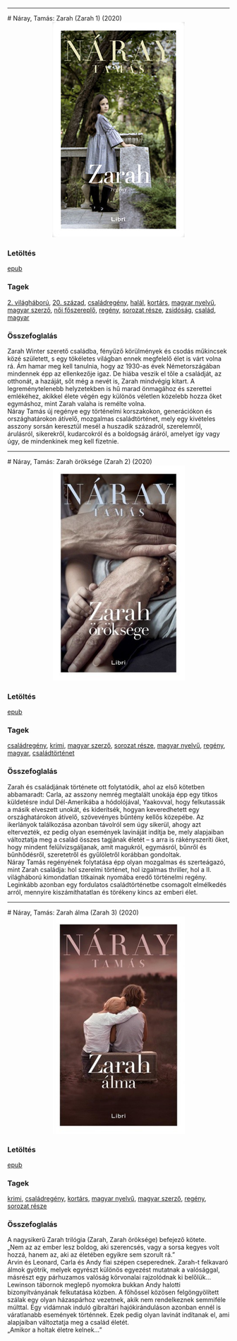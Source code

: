 <hr/>
# <a name="id_1234">Náray, Tamás: Zarah (Zarah 1) (2020)</a>
<center><img src="https://github.com/BercziSandor/calibre_lib/raw/main/main/Naray%2C%20Tamas/Zarah%20%281234%29/cover.jpg" alt="cover" width="300"/></center>

### Letöltés
[epub](https://github.com/BercziSandor/calibre_lib/raw/main/main/Naray%2C%20Tamas/Zarah%20%281234%29/Zarah%20-%20Naray%2C%20Tamas.epub)

### Tagek
[2. világháború](https://github.com/berczisandor/calibre_lib/blob/main/main/_tags/2.%20vil%c3%a1gh%c3%a1bor%c3%ba.md), [20. század](https://github.com/berczisandor/calibre_lib/blob/main/main/_tags/20.%20sz%c3%a1zad.md), [családregény](https://github.com/berczisandor/calibre_lib/blob/main/main/_tags/csal%c3%a1dreg%c3%a9ny.md), [halál](https://github.com/berczisandor/calibre_lib/blob/main/main/_tags/hal%c3%a1l.md), [kortárs](https://github.com/berczisandor/calibre_lib/blob/main/main/_tags/kort%c3%a1rs.md), [magyar nyelvű](https://github.com/berczisandor/calibre_lib/blob/main/main/_tags/magyar%20nyelv%c5%b1.md), [magyar szerző](https://github.com/berczisandor/calibre_lib/blob/main/main/_tags/magyar%20szerz%c5%91.md), [női főszereplő](https://github.com/berczisandor/calibre_lib/blob/main/main/_tags/n%c5%91i%20f%c5%91szerepl%c5%91.md), [regény](https://github.com/berczisandor/calibre_lib/blob/main/main/_tags/reg%c3%a9ny.md), [sorozat része](https://github.com/berczisandor/calibre_lib/blob/main/main/_tags/sorozat%20r%c3%a9sze.md), [zsidóság](https://github.com/berczisandor/calibre_lib/blob/main/main/_tags/zsid%c3%b3s%c3%a1g.md), [család](https://github.com/berczisandor/calibre_lib/blob/main/main/_tags/csal%c3%a1d.md), [magyar](https://github.com/berczisandor/calibre_lib/blob/main/main/_tags/magyar.md)

### Összefoglalás
<div>
<p>Zarah Winter szerető családba, fényűző körülmények és csodás műkincsek közé született, s egy tökéletes világban ennek megfelelő élet is várt volna rá. Ám hamar meg kell tanulnia, hogy az 1930-as évek Németországában mindennek épp az ellenkezője igaz. De hiába veszik el tőle a családját, az otthonát, a hazáját, sőt még a nevét is, Zarah mindvégig kitart. A legreménytelenebb helyzetekben is hű marad önmagához és szerettei emlékéhez, akikkel élete végén egy különös véletlen közelebb hozza őket egymáshoz, mint Zarah valaha is remélte volna.<br>Náray Tamás új regénye egy történelmi korszakokon, generációkon és országhatárokon átívelő, mozgalmas családtörténet, mely egy kivételes asszony sorsán keresztül mesél a huszadik századról, szerelemről, árulásról, sikerekről, kudarcokról és a boldogság áráról, amelyet így vagy úgy, de mindenkinek meg kell fizetnie.</p></div>


<hr/>
# <a name="id_1233">Náray, Tamás: Zarah öröksége (Zarah 2) (2020)</a>
<center><img src="https://github.com/BercziSandor/calibre_lib/raw/main/main/Naray%2C%20Tamas/Zarah%20oroksege%20%281233%29/cover.jpg" alt="cover" width="300"/></center>

### Letöltés
[epub](https://github.com/BercziSandor/calibre_lib/raw/main/main/Naray%2C%20Tamas/Zarah%20oroksege%20%281233%29/Zarah%20oroksege%20-%20Naray%2C%20Tamas.epub)

### Tagek
[családregény](https://github.com/berczisandor/calibre_lib/blob/main/main/_tags/csal%c3%a1dreg%c3%a9ny.md), [krimi](https://github.com/berczisandor/calibre_lib/blob/main/main/_tags/krimi.md), [magyar szerző](https://github.com/berczisandor/calibre_lib/blob/main/main/_tags/magyar%20szerz%c5%91.md), [sorozat része](https://github.com/berczisandor/calibre_lib/blob/main/main/_tags/sorozat%20r%c3%a9sze.md), [magyar nyelvű](https://github.com/berczisandor/calibre_lib/blob/main/main/_tags/magyar%20nyelv%c5%b1.md), [regény](https://github.com/berczisandor/calibre_lib/blob/main/main/_tags/reg%c3%a9ny.md), [magyar](https://github.com/berczisandor/calibre_lib/blob/main/main/_tags/magyar.md), [családtörténet](https://github.com/berczisandor/calibre_lib/blob/main/main/_tags/csal%c3%a1dt%c3%b6rt%c3%a9net.md)

### Összefoglalás
<p class="description">Zarah ​és családjának története ott folytatódik, ahol az első kötetben abbamaradt: Carla, az asszony nemrég megtalált unokája épp egy titkos küldetésre indul Dél-Amerikába a hódolójával, Yaakovval, hogy felkutassák a másik elveszett unokát, és kiderítsék, hogyan keveredhetett egy országhatárokon átívelő, szövevényes bűntény kellős közepébe. Az ikerlányok találkozása azonban távolról sem úgy sikerül, ahogy azt eltervezték, ez pedig olyan események lavináját indítja be, mely alapjaiban változtatja meg a család összes tagjának életét – s arra is rákényszeríti őket, hogy mindent felülvizsgáljanak, amit magukról, egymásról, bűnről és bűnhődésről, szeretetről és gyűlöletről korábban gondoltak.<br>Náray Tamás regényének folytatása épp olyan mozgalmas és szerteágazó, mint Zarah családja: hol szerelmi történet, hol izgalmas thriller, hol a II. világháború kimondatlan titkainak nyomába eredő történelmi regény. Leginkább azonban egy fordulatos családtörténetbe csomagolt elmélkedés arról, mennyire kiszámíthatatlan és törékeny kincs az emberi élet.</p>


<hr/>
# <a name="id_1235">Náray, Tamás: Zarah álma (Zarah 3) (2020)</a>
<center><img src="https://github.com/BercziSandor/calibre_lib/raw/main/main/Naray%2C%20Tamas/Zarah%20alma%20%281235%29/cover.jpg" alt="cover" width="300"/></center>

### Letöltés
[epub](https://github.com/BercziSandor/calibre_lib/raw/main/main/Naray%2C%20Tamas/Zarah%20alma%20%281235%29/Zarah%20alma%20-%20Naray%2C%20Tamas.epub)

### Tagek
[krimi](https://github.com/berczisandor/calibre_lib/blob/main/main/_tags/krimi.md), [családregény](https://github.com/berczisandor/calibre_lib/blob/main/main/_tags/csal%c3%a1dreg%c3%a9ny.md), [kortárs](https://github.com/berczisandor/calibre_lib/blob/main/main/_tags/kort%c3%a1rs.md), [magyar nyelvű](https://github.com/berczisandor/calibre_lib/blob/main/main/_tags/magyar%20nyelv%c5%b1.md), [magyar szerző](https://github.com/berczisandor/calibre_lib/blob/main/main/_tags/magyar%20szerz%c5%91.md), [regény](https://github.com/berczisandor/calibre_lib/blob/main/main/_tags/reg%c3%a9ny.md), [sorozat része](https://github.com/berczisandor/calibre_lib/blob/main/main/_tags/sorozat%20r%c3%a9sze.md)

### Összefoglalás
<div>
<p>A nagysikerű Zarah trilógia (Zarah, Zarah öröksége) befejező kötete.<br>„Nem az az ember lesz boldog, aki szerencsés, vagy a sorsa kegyes volt hozzá, hanem az, aki az életében egyikre sem szorult rá.”<br>Arvin és Leonard, Carla és Andy fiai szépen cseperednek. Zarah-t felkavaró álmok gyötrik, melyek egyrészt különös egyezést mutatnak a valósággal, másrészt egy párhuzamos valóság körvonalai rajzolódnak ki belőlük… Lewinson tábornok meglepő nyomokra bukkan Andy halotti bizonyítványának felkutatása közben. A főhőssel közösen felgöngyölített szálak egy olyan házaspárhoz vezetnek, akik nem rendelkeznek semmiféle múlttal. Egy vidámnak induló gibraltári hajókiránduláson azonban ennél is váratlanabb események történnek. Ezek pedig olyan lavinát indítanak el, ami alapjaiban változtatja meg a család életét.<br>„Amikor a holtak életre kelnek…”</p></div>


